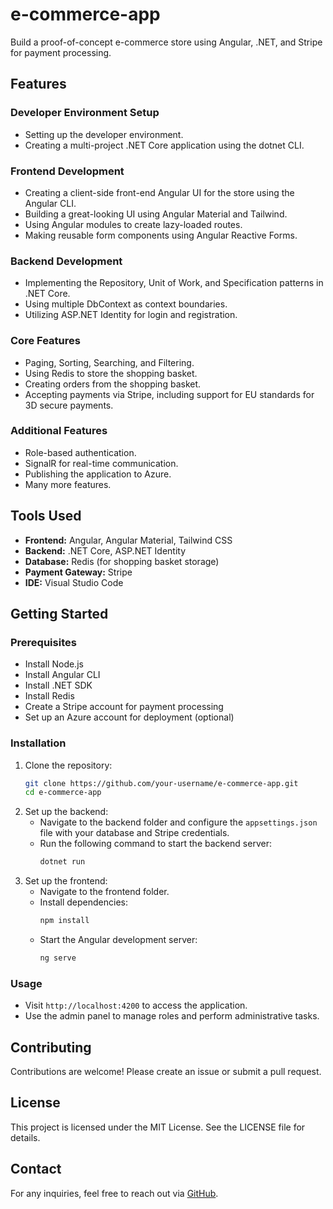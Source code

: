 # e-commerce-app

Build a proof-of-concept e-commerce store using Angular, .NET, and Stripe for payment processing.

## Features

### Developer Environment Setup
- Setting up the developer environment.
- Creating a multi-project .NET Core application using the dotnet CLI.

### Frontend Development
- Creating a client-side front-end Angular UI for the store using the Angular CLI.
- Building a great-looking UI using Angular Material and Tailwind.
- Using Angular modules to create lazy-loaded routes.
- Making reusable form components using Angular Reactive Forms.

### Backend Development
- Implementing the Repository, Unit of Work, and Specification patterns in .NET Core.
- Using multiple DbContext as context boundaries.
- Utilizing ASP.NET Identity for login and registration.

### Core Features
- Paging, Sorting, Searching, and Filtering.
- Using Redis to store the shopping basket.
- Creating orders from the shopping basket.
- Accepting payments via Stripe, including support for EU standards for 3D secure payments.

### Additional Features
- Role-based authentication.
- SignalR for real-time communication.
- Publishing the application to Azure.
- Many more features.

## Tools Used
- **Frontend:** Angular, Angular Material, Tailwind CSS
- **Backend:** .NET Core, ASP.NET Identity
- **Database:** Redis (for shopping basket storage)
- **Payment Gateway:** Stripe
- **IDE:** Visual Studio Code

## Getting Started

### Prerequisites
- Install Node.js
- Install Angular CLI
- Install .NET SDK
- Install Redis
- Create a Stripe account for payment processing
- Set up an Azure account for deployment (optional)

### Installation
1. Clone the repository:
   ```bash
   git clone https://github.com/your-username/e-commerce-app.git
   cd e-commerce-app
   ```
2. Set up the backend:
   - Navigate to the backend folder and configure the `appsettings.json` file with your database and Stripe credentials.
   - Run the following command to start the backend server:
     ```bash
     dotnet run
     ```
3. Set up the frontend:
   - Navigate to the frontend folder.
   - Install dependencies:
     ```bash
     npm install
     ```
   - Start the Angular development server:
     ```bash
     ng serve
     ```

### Usage
- Visit `http://localhost:4200` to access the application.
- Use the admin panel to manage roles and perform administrative tasks.

## Contributing
Contributions are welcome! Please create an issue or submit a pull request.

## License
This project is licensed under the MIT License. See the LICENSE file for details.

## Contact
For any inquiries, feel free to reach out via [GitHub](https://github.com/Kelebogile-oss/e-commerce-app).

